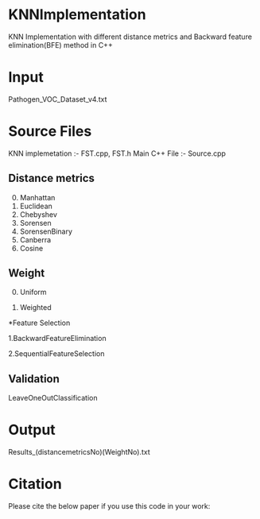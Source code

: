 # KNNImplementation
KNN Implementation with different distance metrics and Backward feature elimination(BFE) method in C++

# Input
Pathogen_VOC_Dataset_v4.txt

# Source Files
KNN implemetation :- FST.cpp, FST.h
Main C++ File :- Source.cpp

## Distance metrics

0. Manhattan
1. Euclidean
2. Chebyshev
3. Sorensen
4. SorensenBinary
5. Canberra
6. Cosine

## Weight

0. Uniform

1. Weighted

*Feature Selection

1.BackwardFeatureElimination

2.SequentialFeatureSelection

## Validation

LeaveOneOutClassification


# Output

Results_(distancemetricsNo)(WeightNo).txt


# Citation

Please cite the below paper if you use this code in your work:


